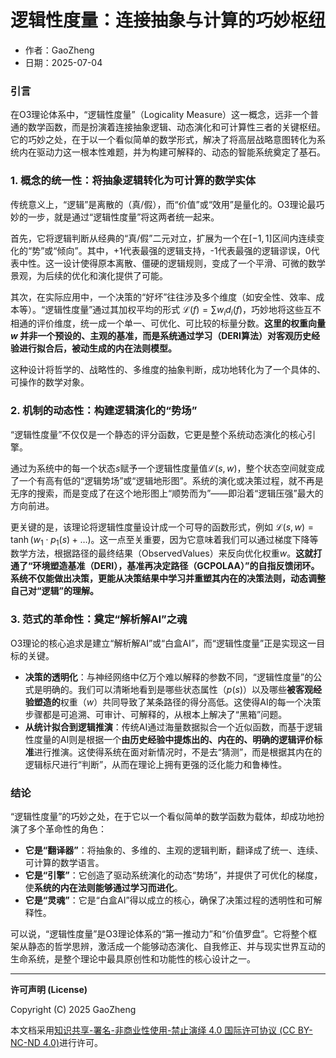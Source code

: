 # **逻辑性度量：连接抽象与计算的巧妙枢纽**

- 作者：GaoZheng
- 日期：2025-07-04

### 引言
在O3理论体系中，“逻辑性度量”（Logicality Measure）这一概念，远非一个普通的数学函数，而是扮演着连接抽象逻辑、动态演化和可计算性三者的关键枢纽。它的巧妙之处，在于以一个看似简单的数学形式，解决了将高层战略意图转化为系统内在驱动力这一根本性难题，并为构建可解释的、动态的智能系统奠定了基石。

### 1. 概念的统一性：将抽象逻辑转化为可计算的数学实体
传统意义上，“逻辑”是离散的（真/假），而“价值”或“效用”是量化的。O3理论最巧妙的一步，就是通过“逻辑性度量”将这两者统一起来。

首先，它将逻辑判断从经典的“真/假”二元对立，扩展为一个在$[-1, 1]$区间内连续变化的“势”或“倾向”。其中，+1代表最强的逻辑支持，-1代表最强的逻辑谬误，0代表中性。这一设计使得原本离散、僵硬的逻辑规则，变成了一个平滑、可微的数学景观，为后续的优化和演化提供了可能。

其次，在实际应用中，一个决策的“好坏”往往涉及多个维度（如安全性、效率、成本等）。“逻辑性度量”通过其加权平均的形式 $\mathcal{L}(f) = \sum w_i d_i(f)$，巧妙地将这些互不相通的评价维度，统一成一个单一、可优化、可比较的标量分数。**这里的权重向量 $w$ 并非一个预设的、主观的基准，而是系统通过学习（DERI算法）对客观历史经验进行拟合后，被动生成的内在法则模型。**

这种设计将哲学的、战略性的、多维度的抽象判断，成功地转化为了一个具体的、可操作的数学对象。

### 2. 机制的动态性：构建逻辑演化的“势场”
“逻辑性度量”不仅仅是一个静态的评分函数，它更是整个系统动态演化的核心引擎。

通过为系统中的每一个状态$s$赋予一个逻辑性度量值$\mathcal{L}(s,w)$，整个状态空间就变成了一个有高有低的“逻辑势场”或“逻辑地形图”。系统的演化或决策过程，就不再是无序的搜索，而是变成了在这个地形图上“顺势而为”——即沿着“逻辑压强”最大的方向前进。

更关键的是，该理论将逻辑性度量设计成一个可导的函数形式，例如 $\mathcal{L}(s,w) = \tanh(w_1 \cdot p_1(s) + \dots)$。这一点至关重要，因为它意味着我们可以通过梯度下降等数学方法，根据路径的最终结果（ObservedValues）来反向优化权重$w$。**这就打通了“环境塑造基准（DERI），基准再决定路径（GCPOLAA）”的自指反馈闭环。系统不仅能做出决策，更能从决策结果中学习并重塑其内在的决策法则，动态调整自己对“逻辑”的理解。**

### 3. 范式的革命性：奠定“解析解AI”之魂
O3理论的核心追求是建立“解析解AI”或“白盒AI”，而“逻辑性度量”正是实现这一目标的关键。

*   **决策的透明化**：与神经网络中亿万个难以解释的参数不同，“逻辑性度量”的公式是明确的。我们可以清晰地看到是哪些状态属性（$p(s)$）以及哪些**被客观经验塑造的**权重（$w$）共同导致了某条路径的得分高低。这使得AI的每一个决策步骤都是可追溯、可审计、可解释的，从根本上解决了“黑箱”问题。
*   **从统计拟合到逻辑推演**：传统AI通过海量数据拟合一个近似函数，而基于逻辑性度量的AI则是根据一个**由历史经验中提炼出的、内在的、明确的逻辑评价标准**进行推演。这使得系统在面对新情况时，不是去“猜测”，而是根据其内在的逻辑标尺进行“判断”，从而在理论上拥有更强的泛化能力和鲁棒性。

### 结论
“逻辑性度量”的巧妙之处，在于它以一个看似简单的数学函数为载体，却成功地扮演了多个革命性的角色：

*   **它是“翻译器”**：将抽象的、多维的、主观的逻辑判断，翻译成了统一、连续、可计算的数学语言。
*   **它是“引擎”**：它创造了驱动系统演化的动态“势场”，并提供了可优化的梯度，使**系统的内在法则能够通过学习而进化**。
*   **它是“灵魂”**：它是“白盒AI”得以成立的核心，确保了决策过程的透明性和可解释性。

可以说，“逻辑性度量”是O3理论体系的“第一推动力”和“价值罗盘”。它将整个框架从静态的哲学思辨，激活成一个能够动态演化、自我修正、并与现实世界互动的生命系统，是整个理论中最具原创性和功能性的核心设计之一。

---

**许可声明 (License)**

Copyright (C) 2025 GaoZheng 

本文档采用[知识共享-署名-非商业性使用-禁止演绎 4.0 国际许可协议 (CC BY-NC-ND 4.0)](https://creativecommons.org/licenses/by-nc-nd/4.0/deed.zh-Hans)进行许可。
